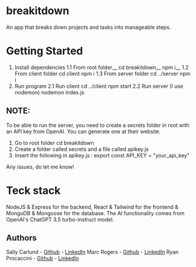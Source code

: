 # breakitdown
An app that breaks down projects and tasks into manageable steps.

# Getting Started

1. Install dependencies
	1.1 From root folder__
		cd breakitdown__
		npm i__
	1.2 From client folder
		cd client
		npm i
	1.3 From server folder
		cd ../server
		npm i
2. Run program
	2.1 Run client
		cd ../client
		npm start
	2.2 Run server (I use nodemon)
		nodemon index.js

## NOTE:
To be able to run the server, you need to create a secrets folder in root with an API key from OpenAI. You can generate one at their website.

1. Go to root folder
	cd breakitdown
2. Create a folder called secrets and a file called apikey.js
3. Insert the following in apikey.js :
export const API_KEY = "your_api_key"

Any issues, do let me know!

# Teck stack

NodeJS & Express for the backend, React & Tailwind for the frontend & MongoDB & Mongoose for the database. The AI functionality comes from OpenAI's ChatGPT 3.5 turbo-instruct model.

## Authors

Sally Carlund - [Github](https://github.com/sal-car/) - [LinkedIn](https://www.linkedin.com/in/sally-carlund/)
Marc Rogers - [Github](https://github.com/rogermarco) - [LinkedIn](https://www.linkedin.com/in/rogersmarco/)
Ryan Procaccini - [Github](https://github.com/proc015) - [LinkedIn](https://www.linkedin.com/in/proc015/)
